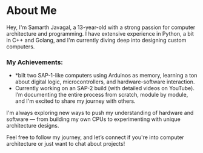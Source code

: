 # About Me

Hey, I'm Samarth Javagal, a 13-year-old with a strong passion for computer architecture and programming. I have extensive experience in Python, a bit in C++ and Golang, and I'm currently diving deep into designing custom computers.

### My Achievements:
- *bilt two SAP-1-like computers using Arduinos as memory, learning a ton about digital logic, microcontrollers, and hardware-software interaction.
- Currently working on an SAP-2 build (with detailed videos on YouTube). I’m documenting the entire process from scratch, module by module, and I'm excited to share my journey with others.

I'm always exploring new ways to push my understanding of hardware and software — from building my own CPUs to experimenting with unique architecture designs.

Feel free to follow my journey, and let’s connect if you're into computer architecture or just want to chat about projects!
